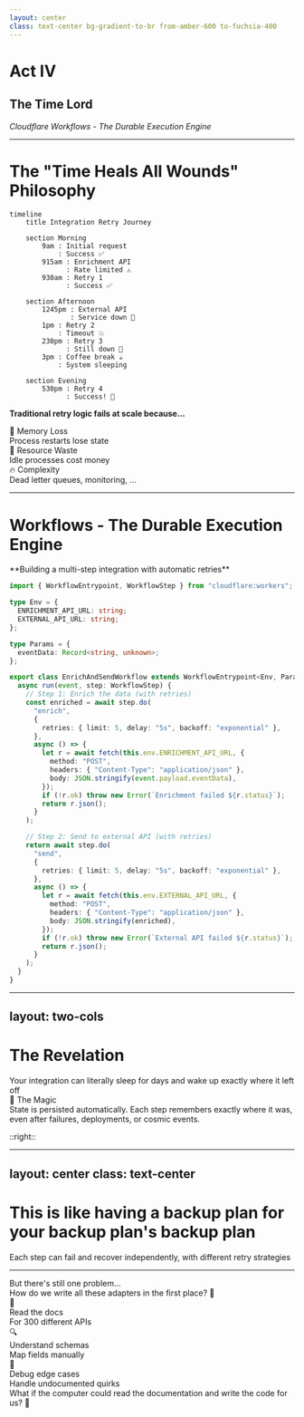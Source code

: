 ```yaml
---
layout: center
class: text-center bg-gradient-to-br from-amber-600 to-fuchsia-400
---
```


# Act IV

## The Time Lord

_Cloudflare Workflows - The Durable Execution Engine_

---

# The "Time Heals All Wounds" Philosophy

<div class="mb-4 flex justify-center">

```mermaid {theme: 'dark', scale: 0.5}
timeline
    title Integration Retry Journey

    section Morning
        9am : Initial request
            : Success ✅
        915am : Enrichment API
              : Rate limited ⚠️
        930am : Retry 1
              : Success ✅

    section Afternoon
        1245pm : External API
               : Service down 🔴
        1pm : Retry 2
            : Timeout 💥
        230pm : Retry 3
              : Still down 🔴
        3pm : Coffee break ☕
            : System sleeping

    section Evening
        530pm : Retry 4
              : Success! 🎉
```

</div>

<v-click>

**Traditional retry logic fails at scale because...**

</v-click>

<div class="grid grid-cols-3 gap-4 mt-2">

<div v-click="2" class="p-4 bg-slate-100 dark:bg-slate-800 rounded-lg">
<div class="font-bold">💾 Memory Loss</div>
<div class="text-sm">Process restarts lose state</div>
</div>

<div v-click="3" class="p-4 bg-amber-100 dark:bg-amber-600 rounded-lg">
<div class="font-bold">💸 Resource Waste</div>
<div class="text-sm">Idle processes cost money</div>
</div>

<div v-click="4" class="p-4 bg-indigo-100 dark:bg-indigo-600 rounded-lg">
<div class="font-bold">🔥 Complexity</div>
<div class="text-sm">Dead letter queues, monitoring, ...</div>
</div>

</div>

---

# Workflows - The Durable Execution Engine

<div class="mb-6">**Building a multi-step integration with automatic retries**</div>

```typescript {all|14-29|31-46}{maxHeight:'420px'}
import { WorkflowEntrypoint, WorkflowStep } from "cloudflare:workers";

type Env = {
  ENRICHMENT_API_URL: string;
  EXTERNAL_API_URL: string;
};

type Params = {
  eventData: Record<string, unknown>;
};

export class EnrichAndSendWorkflow extends WorkflowEntrypoint<Env, Params> {
  async run(event, step: WorkflowStep) {
    // Step 1: Enrich the data (with retries)
    const enriched = await step.do(
      "enrich",
      {
        retries: { limit: 5, delay: "5s", backoff: "exponential" },
      },
      async () => {
        let r = await fetch(this.env.ENRICHMENT_API_URL, {
          method: "POST",
          headers: { "Content-Type": "application/json" },
          body: JSON.stringify(event.payload.eventData),
        });
        if (!r.ok) throw new Error(`Enrichment failed ${r.status}`);
        return r.json();
      }
    );

    // Step 2: Send to external API (with retries)
    return await step.do(
      "send",
      {
        retries: { limit: 5, delay: "5s", backoff: "exponential" },
      },
      async () => {
        let r = await fetch(this.env.EXTERNAL_API_URL, {
          method: "POST",
          headers: { "Content-Type": "application/json" },
          body: JSON.stringify(enriched),
        });
        if (!r.ok) throw new Error(`External API failed ${r.status}`);
        return r.json();
      }
    );
  }
}
```

---
layout: two-cols
---

# The Revelation

<div class="text-center text-2xl mb-12">
Your integration can literally sleep for days and wake up exactly where it left off
</div>

<v-click>

<div class="mt-8 p-6 bg-blue-100 dark:bg-blue-900 rounded-lg">
<div class="font-bold text-lg mb-2">🧠 The Magic</div>
State is persisted automatically. Each step remembers exactly where it was, even after failures, deployments, or cosmic events.
</div>

</v-click>

::right::

<script setup>
const workflowDiagram = `
vars: {
  d2-config: {
    layout-engine: elk
  }
}

start: {
  shape: oval
  style: { fill: '#10B981' }
}

step1: {
  label: Enrich Data
  shape: rectangle
}

sleep1: {
  label: 💤 Sleep 5s
  shape: hexagon
  style: { fill: '#F59E0B' }
}

step2: {
  label: Send to API
  shape: rectangle
}

sleep2: {
  label: 💤 Sleep 6 hours
  shape: hexagon
  style: { fill: '#F59E0B' }
}

success: {
  shape: oval
  style: { fill: '#10B981' }
}

fail1: {
  label: Rate Limited
  shape: diamond
  style: { fill: '#EF4444' }
}

fail2: {
  label: Service Down
  shape: diamond
  style: { fill: '#EF4444' }
}

start -> step1
step1 -> fail1: ⛔
fail1 -> sleep1: Retry
sleep1 -> step1
step1 -> step2: ✅
step2 -> fail2: ⛔
fail2 -> sleep2: Retry
sleep2 -> step2
step2 -> success: ✅`
</script>

<D2Diagram
  :code="workflowDiagram"
  class="mx-auto"
  :scale="0.45"
/>

---
layout: center
class: text-center
---

# This is like having a backup plan for your backup plan's backup plan

<div class="mt-8 text-xl opacity-75">
Each step can fail and recover independently, with different retry strategies
</div>

---

<div class="text-center mb-12">

<div class="text-xl mb-6">
But there's still one problem...
</div>

<div class="text-2xl mb-8">
How do we write all these adapters in the first place? 🤔
</div>

</div>

<div class="grid grid-cols-3 gap-6 mb-8">

<div v-click="1" class="p-6 bg-red-100 dark:bg-violet-500 rounded-lg text-center">
<div class="text-2xl mb-2">📖</div>
<div class="font-bold">Read the docs</div>
<div class="text-sm">For 300 different APIs</div>
</div>

<div v-click="2" class="p-6 bg-yellow-100 dark:bg-emerald-400 rounded-lg text-center">
<div class="text-2xl mb-2">🔍</div>
<div class="font-bold">Understand schemas</div>
<div class="text-sm">Map fields manually</div>
</div>

<div v-click="3" class="p-6 bg-orange-100 dark:bg-rose-400 rounded-lg text-center">
<div class="text-2xl mb-2">🐛</div>
<div class="font-bold">Debug edge cases</div>
<div class="text-sm">Handle undocumented quirks</div>
</div>

</div>

<v-click at="4">

<div class="text-center text-2xl">
What if the computer could read the documentation and write the code for us? 🤖
</div>

</v-click>

<!--
Bridge to AI section - set up the final problem that AI solves
-->
